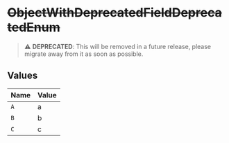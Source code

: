 # ~~ObjectWithDeprecatedFieldDeprecatedEnum~~

> :warning: **DEPRECATED**: This will be removed in a future release, please migrate away from it as soon as possible.


## Values

| Name  | Value |
| ----- | ----- |
| `A`   | a     |
| `B`   | b     |
| `C`   | c     |